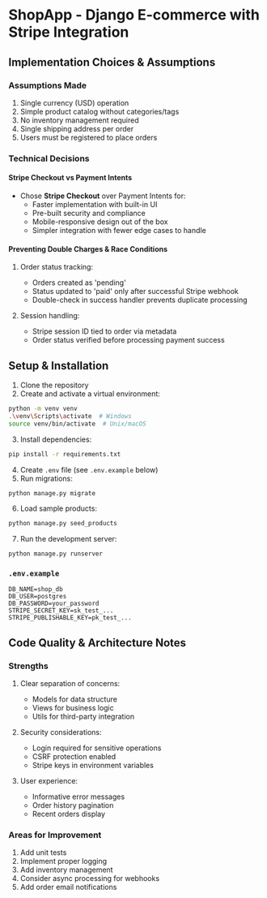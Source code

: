 # ShopApp - Django E-commerce with Stripe Integration

## Implementation Choices & Assumptions

### Assumptions Made
1. Single currency (USD) operation
2. Simple product catalog without categories/tags
3. No inventory management required
4. Single shipping address per order
5. Users must be registered to place orders

### Technical Decisions

#### Stripe Checkout vs Payment Intents
- Chose **Stripe Checkout** over Payment Intents for:
  - Faster implementation with built-in UI
  - Pre-built security and compliance
  - Mobile-responsive design out of the box
  - Simpler integration with fewer edge cases to handle

#### Preventing Double Charges & Race Conditions
1. Order status tracking:
   - Orders created as 'pending'
   - Status updated to 'paid' only after successful Stripe webhook
   - Double-check in success handler prevents duplicate processing

2. Session handling:
   - Stripe session ID tied to order via metadata
   - Order status verified before processing payment success

## Setup & Installation

1. Clone the repository
2. Create and activate a virtual environment:
```bash
python -m venv venv
.\venv\Scripts\activate  # Windows
source venv/bin/activate  # Unix/macOS
```

3. Install dependencies:
```bash
pip install -r requirements.txt
```

4. Create `.env` file (see `.env.example` below)
5. Run migrations:
```bash
python manage.py migrate
```

6. Load sample products:
```bash
python manage.py seed_products
```

7. Run the development server:
```bash
python manage.py runserver
```

### `.env.example`
```
DB_NAME=shop_db
DB_USER=postgres
DB_PASSWORD=your_password
STRIPE_SECRET_KEY=sk_test_...
STRIPE_PUBLISHABLE_KEY=pk_test_...
```

## Code Quality & Architecture Notes

### Strengths
1. Clear separation of concerns:
   - Models for data structure
   - Views for business logic
   - Utils for third-party integration

2. Security considerations:
   - Login required for sensitive operations
   - CSRF protection enabled
   - Stripe keys in environment variables

3. User experience:
   - Informative error messages
   - Order history pagination
   - Recent orders display

### Areas for Improvement
1. Add unit tests
2. Implement proper logging
3. Add inventory management
4. Consider async processing for webhooks
5. Add order email notifications
